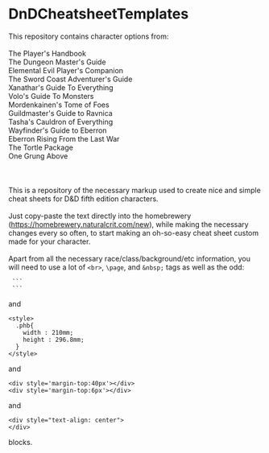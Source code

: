 # DnDCheatsheetTemplates

This repository contains character options from:
\
\
The Player's Handbook\
The Dungeon Master's Guide\
Elemental Evil Player's Companion\
The Sword Coast Adventurer's Guide\
Xanathar's Guide To Everything\
Volo's Guide To Monsters\
Mordenkainen's Tome of Foes\
Guildmaster's Guide to Ravnica\
Tasha's Cauldron of Everything\
Wayfinder's Guide to Eberron\
Eberron Rising From the Last War\
The Tortle Package\
One Grung Above\
\
\
\
This is a repository of the necessary markup used to create nice and simple cheat sheets for D&D fifth edition characters.
\
\
Just copy-paste the text directly into the homebrewery (https://homebrewery.naturalcrit.com/new),
while making the necessary changes every so often,
to start making an oh-so-easy cheat sheet custom made for your character.
\
\
Apart from all the necessary race/class/background/etc information, you will need to use a lot of ```<br>```, ```\page```, and ```&nbsp;``` tags
as well as the odd:

~~~
 ```
 ``` 
~~~
and
```
<style>
  .phb{
    width : 210mm;
    height : 296.8mm;
  }
</style>
```
and
```
<div style='margin-top:40px'></div>
<div style='margin-top:6px'></div>
```
and
```
<div style="text-align: center">
</div>
```
blocks.
